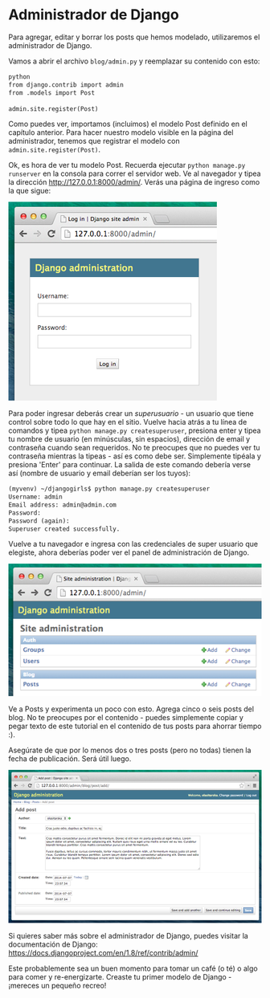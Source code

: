 # Administrador de Django

Para agregar, editar y borrar los posts que hemos modelado, utilizaremos el administrador de Django.

Vamos a abrir el archivo `blog/admin.py` y reemplazar su contenido con esto:

    python
    from django.contrib import admin
    from .models import Post
    
    admin.site.register(Post)
    

Como puedes ver, importamos (incluimos) el modelo Post definido en el capítulo anterior. Para hacer nuestro modelo visible en la página del administrador, tenemos que registrar el modelo con `admin.site.register(Post)`.

Ok, es hora de ver tu modelo Post. Recuerda ejecutar `python manage.py runserver` en la consola para correr el servidor web. Ve al navegador y tipea la dirección http://127.0.0.1:8000/admin/. Verás una página de ingreso como la que sigue:

![Página de inicio de sesión][1]

 [1]: images/login_page2.png

Para poder ingresar deberás crear un *superusuario* - un usuario que tiene control sobre todo lo que hay en el sitio. Vuelve hacia atrás a tu línea de comandos y tipea `python manage.py createsuperuser`, presiona enter y tipea tu nombre de usuario (en minúsculas, sin espacios), dirección de email y contraseña cuando sean requeridos. No te preocupes que no puedes ver tu contraseña mientras la tipeas - así es como debe ser. Simplemente tipéala y presiona 'Enter' para continuar. La salida de este comando debería verse así (nombre de usuario y email deberían ser los tuyos):

    (myvenv) ~/djangogirls$ python manage.py createsuperuser
    Username: admin
    Email address: admin@admin.com
    Password:
    Password (again):
    Superuser created successfully.
    

Vuelve a tu navegador e ingresa con las credenciales de super usuario que elegiste, ahora deberías poder ver el panel de administración de Django.

![Administrador de Django][2]

 [2]: images/django_admin3.png

Ve a Posts y experimenta un poco con esto. Agrega cinco o seis posts del blog. No te preocupes por el contenido - puedes simplemente copiar y pegar texto de este tutorial en el contenido de tus posts para ahorrar tiempo :).

Asegúrate de que por lo menos dos o tres posts (pero no todas) tienen la fecha de publicación. Será útil luego.

![Administrador de Django][3]

 [3]: images/edit_post3.png

Si quieres saber más sobre el administrador de Django, puedes visitar la documentación de Django: https://docs.djangoproject.com/en/1.8/ref/contrib/admin/

Este probablemente sea un buen momento para tomar un café (o té) o algo para comer y re-energizarte. Creaste tu primer modelo de Django - ¡mereces un pequeño recreo!